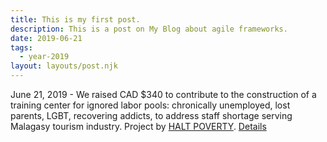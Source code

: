 ```yaml
---
title: This is my first post.
description: This is a post on My Blog about agile frameworks.
date: 2019-06-21
tags:
  - year-2019
layout: layouts/post.njk
---
```


June 21, 2019 - We raised CAD $340 to contribute to the construction of a training center for ignored labor pools: chronically unemployed, lost parents, LGBT, recovering addicts, to address staff shortage serving Malagasy tourism industry. Project by [HALT POVERTY](https://www.mg-haltpoverty.org/). [Details](https://www.globalgiving.org/projects/help-finish-anay-center/)
